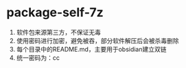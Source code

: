 # package-self-7z
1. 软件包来源第三方，不保证无毒
2. 使用密码进行加密，避免被吞，部分软件解压后会被杀毒删除
3. 每个目录中的README.md，主要用于obsidian建立双链
4. 统一密码为：cc